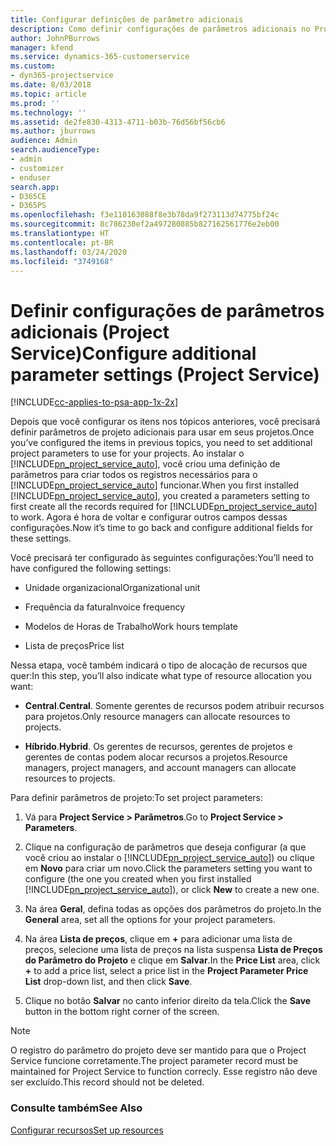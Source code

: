 ```yaml
---
title: Configurar definições de parâmetro adicionais
description: Como definir configurações de parâmetros adicionais no Project Service
author: JohnPBurrows
manager: kfend
ms.service: dynamics-365-customerservice
ms.custom:
- dyn365-projectservice
ms.date: 8/03/2018
ms.topic: article
ms.prod: ''
ms.technology: ''
ms.assetid: de2fe830-4313-4711-b03b-76d56bf56cb6
ms.author: jburrows
audience: Admin
search.audienceType:
- admin
- customizer
- enduser
search.app:
- D365CE
- D365PS
ms.openlocfilehash: f3e110163088f8e3b78da9f273113d74775bf24c
ms.sourcegitcommit: 8c786230ef2a497280885b827162561776e2eb00
ms.translationtype: HT
ms.contentlocale: pt-BR
ms.lasthandoff: 03/24/2020
ms.locfileid: "3749168"
---
```

# <a name="configure-additional-parameter-settings-project-service"></a><span data-ttu-id="a7119-103">Definir configurações de parâmetros adicionais (Project Service)</span><span class="sxs-lookup"><span data-stu-id="a7119-103">Configure additional parameter settings (Project Service)</span></span>

[!INCLUDE[cc-applies-to-psa-app-1x-2x](../includes/cc-applies-to-psa-app-1x-2x.md)]

<span data-ttu-id="a7119-104">Depois que você configurar os itens nos tópicos anteriores, você precisará definir parâmetros de projeto adicionais para usar em seus projetos.</span><span class="sxs-lookup"><span data-stu-id="a7119-104">Once you’ve configured the items in previous topics, you need to set additional project parameters to use for your projects.</span></span> <span data-ttu-id="a7119-105">Ao instalar o [!INCLUDE[pn_project_service_auto](../includes/pn-project-service-auto.md)], você criou uma definição de parâmetros para criar todos os registros necessários para o [!INCLUDE[pn_project_service_auto](../includes/pn-project-service-auto.md)] funcionar.</span><span class="sxs-lookup"><span data-stu-id="a7119-105">When you first installed [!INCLUDE[pn_project_service_auto](../includes/pn-project-service-auto.md)], you created a parameters setting to first create all the records required for [!INCLUDE[pn_project_service_auto](../includes/pn-project-service-auto.md)] to work.</span></span> <span data-ttu-id="a7119-106">Agora é hora de voltar e configurar outros campos dessas configurações.</span><span class="sxs-lookup"><span data-stu-id="a7119-106">Now it’s time to go back and configure additional fields for these settings.</span></span>  
  
 <span data-ttu-id="a7119-107">Você precisará ter configurado às seguintes configurações:</span><span class="sxs-lookup"><span data-stu-id="a7119-107">You’ll need to have configured the following settings:</span></span>  
  
-   <span data-ttu-id="a7119-108">Unidade organizacional</span><span class="sxs-lookup"><span data-stu-id="a7119-108">Organizational unit</span></span>  
  
-   <span data-ttu-id="a7119-109">Frequência da fatura</span><span class="sxs-lookup"><span data-stu-id="a7119-109">Invoice frequency</span></span>  
  
-   <span data-ttu-id="a7119-110">Modelos de Horas de Trabalho</span><span class="sxs-lookup"><span data-stu-id="a7119-110">Work hours template</span></span>  
  
-   <span data-ttu-id="a7119-111">Lista de preços</span><span class="sxs-lookup"><span data-stu-id="a7119-111">Price list</span></span>  
 
<span data-ttu-id="a7119-112">Nessa etapa, você também indicará o tipo de alocação de recursos que quer:</span><span class="sxs-lookup"><span data-stu-id="a7119-112">In this step, you’ll also indicate what type of resource allocation you want:</span></span>  
  
- <span data-ttu-id="a7119-113">**Central**.</span><span class="sxs-lookup"><span data-stu-id="a7119-113">**Central**.</span></span> <span data-ttu-id="a7119-114">Somente gerentes de recursos podem atribuir recursos para projetos.</span><span class="sxs-lookup"><span data-stu-id="a7119-114">Only resource managers can allocate resources to projects.</span></span>  
  
- <span data-ttu-id="a7119-115">**Híbrido**.</span><span class="sxs-lookup"><span data-stu-id="a7119-115">**Hybrid**.</span></span> <span data-ttu-id="a7119-116">Os gerentes de recursos, gerentes de projetos e gerentes de contas podem alocar recursos a projetos.</span><span class="sxs-lookup"><span data-stu-id="a7119-116">Resource managers, project managers, and account managers can allocate resources to projects.</span></span>  
  
 
<span data-ttu-id="a7119-117">Para definir parâmetros de projeto:</span><span class="sxs-lookup"><span data-stu-id="a7119-117">To set project parameters:</span></span>  
  
1. <span data-ttu-id="a7119-118">Vá para **Project Service > Parâmetros**.</span><span class="sxs-lookup"><span data-stu-id="a7119-118">Go to **Project Service > Parameters**.</span></span>  
  
2. <span data-ttu-id="a7119-119">Clique na configuração de parâmetros que deseja configurar (a que você criou ao instalar o [!INCLUDE[pn_project_service_auto](../includes/pn-project-service-auto.md)]) ou clique em **Novo** para criar um novo.</span><span class="sxs-lookup"><span data-stu-id="a7119-119">Click the parameters setting you want to configure (the one you created when you first installed [!INCLUDE[pn_project_service_auto](../includes/pn-project-service-auto.md)]), or click **New** to create a new one.</span></span>  
  
3. <span data-ttu-id="a7119-120">Na área **Geral**, defina todas as opções dos parâmetros do projeto.</span><span class="sxs-lookup"><span data-stu-id="a7119-120">In the **General** area, set all the options for your project parameters.</span></span>  
  
4. <span data-ttu-id="a7119-121">Na área **Lista de preços**, clique em **+** para adicionar uma lista de preços, selecione uma lista de preços na lista suspensa **Lista de Preços do Parâmetro do Projeto** e clique em **Salvar**.</span><span class="sxs-lookup"><span data-stu-id="a7119-121">In the **Price List** area, click **+** to add a price list, select a price list in the **Project Parameter Price List** drop-down list, and then click **Save**.</span></span>  
  
5. <span data-ttu-id="a7119-122">Clique no botão **Salvar** no canto inferior direito da tela.</span><span class="sxs-lookup"><span data-stu-id="a7119-122">Click the **Save** button in the bottom right corner of the screen.</span></span>  

> [!NOTE]
> <span data-ttu-id="a7119-123">O registro do parâmetro do projeto deve ser mantido para que o Project Service funcione corretamente.</span><span class="sxs-lookup"><span data-stu-id="a7119-123">The project parameter record must be maintained for Project Service to function correcly.</span></span> <span data-ttu-id="a7119-124">Esse registro não deve ser excluído.</span><span class="sxs-lookup"><span data-stu-id="a7119-124">This record should not be deleted.</span></span>

### <a name="see-also"></a><span data-ttu-id="a7119-125">Consulte também</span><span class="sxs-lookup"><span data-stu-id="a7119-125">See Also</span></span>  
 [<span data-ttu-id="a7119-126">Configurar recursos</span><span class="sxs-lookup"><span data-stu-id="a7119-126">Set up resources</span></span>](../project-service/set-up-resources.md)
